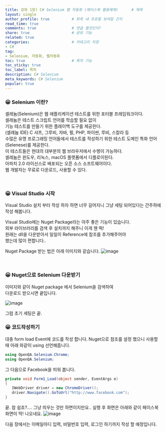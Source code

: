 ```yaml
---
title: 강좌 1장) C# Selenium 웹 자동화 (페이스북 활용예제)      # 제목
layout: single                
author_profile: true          # 좌측 내 프로필 보여질 건지
read_time: true
comments: true                # 댓글 열것인지?
share: true                   # 공유 기능 
related: true
categories:                   # 카테고리 지정
- C#
tag:
- Selenium, 자동화, 웹자동화
toc: true                     # 목차 기능 
toc_sticky: true
toc_label: 목차  
description: C# Selenium
meta_keywords: C# Selenium
popular: true
---
```


### **😀 Selenium 이란?**
셀레늄(Selenium)은 웹 애플리케이션 테스트를 위한 포터블 프레임워크이다.  
 셀레늄은 테스트 스크립트 언어를 학습할 필요 없이   
 기능 테스트를 만들기 위한 플레이백 도구를 제공한다.   
 (셀례늄 IDE) C 샤프, 그루비, 자바, 펄, PHP, 파이썬, 루비, 스칼라 등   
 수많은 유명 프로그래밍 언어들에서 테스트를 작성하기 위한 테스트 도메인 특화 언어(Selenese)를 제공한다.   
 이 테스트들은 현대의 대부분의 웹 브라우저에서 수행이 가능하다.   
 셀레늄은 윈도우, 리눅스, macOS 플랫폼에서 디플로이된다.   
 아파치 2.0 라이선스로 배포되는 오픈 소스 소프트웨어이다.   
 웹 개발자는 무료로 다운로드, 사용할 수 있다.

<br/>

### **😀 Visual Studio 시작**
Visual Studio 설치 부터 작성 하자 하면 너무 길어지니 그냥 세팅 되어있다는 간주하에 작성 해봅니다.  

 Visual Studio에는 Nuget Package라는 아주 좋은 기능이 있습니다.  
외부 라이브러리를 검색 후 설치까지 해주니 이게 웬 떡!  
원래는 dll을 다운받아서 일일이 Reference에 참조를 추가해주어야  
 했는데 많이 편합니다..

Nuget Package 받는 법은 아래 이미지와 같습니다.
![image](https://user-images.githubusercontent.com/41108401/122144940-55334280-ce8f-11eb-836d-91cdfff0d331.png)

<br/>

### **😀 Nuget으로 Selenium 다운받기**

이미지와 같이 Nuget package 에서 Selenium을 검색하여  
다운로드 받으시면 끝입니다.

![image](https://user-images.githubusercontent.com/41108401/122145008-6bd99980-ce8f-11eb-9d9b-05d292946c77.png)

그럼 초기 세팅은 끝.

### **😀 코드작성하기**

대충 form load Event에 코드를 작성 합니다.
Nuget으로 참조를 설정 했으니 사용할 때 아래 와같이 using 선언해줍니다.

~~~cs
using OpenQA.Selenium.Chrome;
using OpenQA.Selenium;
~~~
그 다음으로 Facebook을 띄워 봅니다.
~~~cs
private void Form1_Load(object sender, EventArgs e)
{
   IWebDriver driver = new ChromeDriver();
   driver.Navigate().GoToUrl("http://www.facebook.com");
}
~~~

끝. 참 쉽죠?.... 그냥 띄우는 것만 하면이지만요..
실행 후 화면은 아래와 같이 페이스북 화면이 딱! 나오네요.
![image](https://user-images.githubusercontent.com/41108401/122145176-b3f8bc00-ce8f-11eb-8bc9-5644bcd624a5.png)

다음 장에서는 이메일아디 입력, 비밀번호 입력, 로그인 하기까지 
작성 할 예정입니다.

